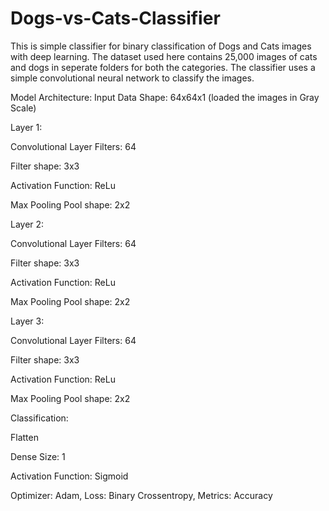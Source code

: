 # Dogs-vs-Cats-Classifier
This is simple classifier for binary classification of Dogs and Cats images with deep learning.
The dataset used here contains 25,000 images of cats and dogs in seperate folders for both the categories.
The classifier uses a simple convolutional neural network to classify the images.

Model Architecture:
Input Data Shape: 64x64x1 (loaded the images in Gray Scale)

Layer 1:

Convolutional Layer Filters: 64  

Filter shape: 3x3

Activation Function: ReLu

Max Pooling Pool shape: 2x2

Layer 2:

Convolutional Layer Filters: 64 

Filter shape: 3x3

Activation Function: ReLu

Max Pooling Pool shape: 2x2

Layer 3:

Convolutional Layer Filters: 64 

Filter shape: 3x3

Activation Function: ReLu

Max Pooling Pool shape: 2x2

Classification:

Flatten

Dense Size: 1

Activation Function: Sigmoid

Optimizer: Adam,
Loss: Binary Crossentropy,
Metrics: Accuracy
